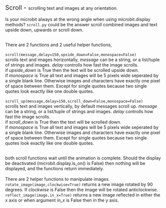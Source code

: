<html>
<body>
<big><big>Scroll - </big></big>scrolling text and images at any orientation.
</br></br>
Is your microbit always at the wrong angle when using microbit.display methods?
<code>scroll.py</code> could be the answer scroll combined images and text upside down, upwards or scroll down.</br></br>

There are 2 functions and 2 useful helper functions,</br></br>
<code>scroll(message,delay=150,upside_down=False,monospace=False)</code></br>
scrolls text and images horizontally, <i>message</i> can be a string, or a list/tuple of strings and images. <i>delay</i> controlls how fast the image scrolls.</br>
if <i>upside_down</i> is True then the text will be scrolled upside down.</br>
if <i>monospace</i> is True all text and images will be 5 pixels wide seperated by a single blank line. Otherwise images and characters have exactly one pixel of space between them. Except for single quotes because two single quotes look exactly like one double quotes.</br></br>
<code>scroll_up(message,delay=150,scroll_down=False,monospace=False)</code></br>
scrolls text and images vertically, by default messages scroll up. <i>message</i> can be a string, or a list/tuple of strings and images. <i>delay</i> controlls how fast the image scrolls.</br>
if <i>scroll_down</i> is True then the text will be scrolled down.</br>
if <i>monospace</i> is True all text and images will be 5 pixels wide seperated by a single blank line. Otherwise images and characters have exactly one pixel of space between them. Except for single quotes because two single quotes look exactly like one double quotes.</br></br>

both scroll functions wait until the animation is complete. Should the display be deactivated (microbit.display.is_on() is False) then nothing will be displayed, and the functions return immediately.</br></br>
There are 2 helper functions to manipulate images.</br>
<code>rotate_image(image,clockwise=True)</code> returns a new image rotated by 90 degrees. If <i>clockwise</i> is False then the image will be rotated anticlockwise.</br>
<code>reflect_image(image,in_x=True)</code> returns a new image reflected in either the x axis or when argument <i>in_x</i> is False then in the y axis.
</body>
</html>
